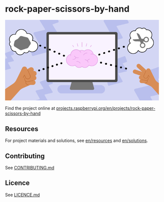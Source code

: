 # rock-paper-scissors-by-hand

![rock-paper-scissors-by-hand](banner.png)

Find the project online at [projects.raspberrypi.org/en/projects/rock-paper-scissors-by-hand](https://projects.raspberrypi.org/en/projects/rock-paper-scissors-by-hand)

## Resources
For project materials and solutions, see [en/resources](https://github.com/raspberrypilearning/rock-paper-scissors-by-hand/tree/master/en/resources) and [en/solutions](https://github.com/raspberrypilearning/rock-paper-scissors-by-hand/tree/master/en/solutions).

## Contributing
See [CONTRIBUTING.md](CONTRIBUTING.md)

## Licence
 See [LICENCE.md](LICENCE.md)